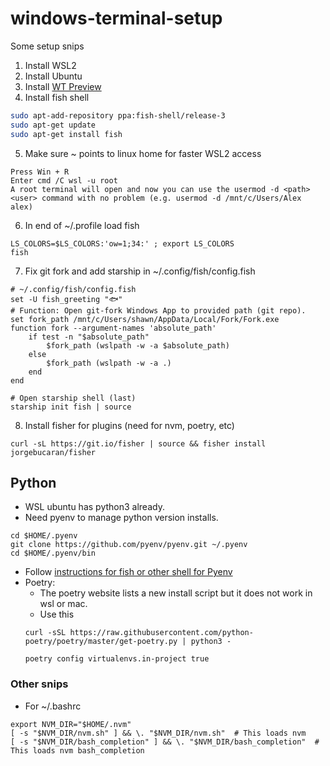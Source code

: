 # windows-terminal-setup
Some setup snips

1. Install WSL2
2. Install Ubuntu
3. Install [WT Preview](https://www.microsoft.com/en-us/p/windows-terminal-preview/9n8g5rfz9xk3?rtc=1#activetab=pivot:overviewtab)
4. Install fish shell
```sh
sudo apt-add-repository ppa:fish-shell/release-3
sudo apt-get update
sudo apt-get install fish
```
5. Make sure ~ points to linux home for faster WSL2 access
```
Press Win + R
Enter cmd /C wsl -u root
A root terminal will open and now you can use the usermod -d <path> <user> command with no problem (e.g. usermod -d /mnt/c/Users/Alex alex)
```
6. In end of ~/.profile load fish
```
LS_COLORS=$LS_COLORS:'ow=1;34:' ; export LS_COLORS
fish
```
7. Fix git fork and add starship in ~/.config/fish/config.fish
```
# ~/.config/fish/config.fish
set -U fish_greeting "🐟"
# Function: Open git-fork Windows App to provided path (git repo).
set fork_path /mnt/c/Users/shawn/AppData/Local/Fork/Fork.exe
function fork --argument-names 'absolute_path'
    if test -n "$absolute_path"
        $fork_path (wslpath -w -a $absolute_path)
    else
        $fork_path (wslpath -w -a .)
    end
end

# Open starship shell (last)
starship init fish | source
```
8. Install fisher for plugins (need for nvm, poetry, etc)
```
curl -sL https://git.io/fisher | source && fisher install jorgebucaran/fisher
```

## Python
- WSL ubuntu has python3 already.
- Need pyenv to manage python version installs.
```
cd $HOME/.pyenv
git clone https://github.com/pyenv/pyenv.git ~/.pyenv
cd $HOME/.pyenv/bin
```
- Follow [instructions for fish or other shell for Pyenv](https://github.com/pyenv/pyenv#automatic-installer)
- Poetry:
  - The poetry website lists a new install script but it does not work in wsl or mac.
  - Use this
  ```
  curl -sSL https://raw.githubusercontent.com/python-poetry/poetry/master/get-poetry.py | python3 -
  
  poetry config virtualenvs.in-project true

  ```
  

### Other snips
- For ~/.bashrc
```
export NVM_DIR="$HOME/.nvm"
[ -s "$NVM_DIR/nvm.sh" ] && \. "$NVM_DIR/nvm.sh"  # This loads nvm
[ -s "$NVM_DIR/bash_completion" ] && \. "$NVM_DIR/bash_completion"  # This loads nvm bash_completion
```
